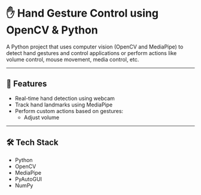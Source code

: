 # ✋ Hand Gesture Control using OpenCV & Python

A Python project that uses computer vision (OpenCV and MediaPipe) to detect hand gestures and control applications or perform actions like volume control, mouse movement, media control, etc.

---

## 📌 Features

- Real-time hand detection using webcam
- Track hand landmarks using MediaPipe
- Perform custom actions based on gestures:
   - Adjust volume
 

---

## 🛠️ Tech Stack

- Python
- OpenCV
- MediaPipe
- PyAutoGUI
- NumPy





